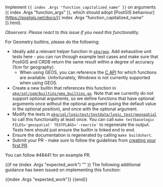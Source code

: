 Implement `{{ index .Args "function_capitalized_name" }}` on arguments {{ index .Args "function_args" }}, which should adopt [PostGIS behaviour](https://postgis.net/docs/{{ index .Args "function_capitalized_name" }}.html).

_Observers: Please react to this issue if you need this functionality._

For Geometry builtins, please do the following:
* Ideally add a relevant helper function in [`pkg/geo`](https://github.com/cockroachdb/cockroach/tree/master/pkg/geo). Add exhaustive unit tests here - you can run through example test cases and make sure that PostGIS and CRDB return the same result within a degree of accuracy (1cm for geography).
  * When using GEOS, you can reference the [C API](https://github.com/libgeos/geos/blob/master/capi/geos_c.h.in) for which functions are available. Unfortunately, Windows is not currently supported when using GEOS.
* Create a new builtin that references this function in [`pkg/sql/sem/builtins/geo_builtins.go`](https://github.com/cockroachdb/cockroach/blob/master/pkg/sql/sem/builtins/geo_builtins.go). Note that we currently do not support optional arguments, so we define functions that have optional arguments once without the optional argument (using the default value in the optional position), and once with the optional argument.
* Modify the tests in [`pkg/sql/logictest/testdata/logic_test/geospatial`](https://github.com/cockroachdb/cockroach/blob/master/pkg/sql/logictest/testdata/logic_test/geospatial) to call this functionality at least once. You can call `make testbaselogic FILES='geospatial' TESTFLAGS='-rewrite'` to regenerate the output. Tests here should just ensure the builtin is linked end to end.
* Ensure the documentation is regenerated by calling `make buildshort`.
* Submit your PR - make sure to follow the guidelines from [creating your first PR](https://wiki.crdb.io/wiki/spaces/CRDB/pages/181633464/Your+first+CockroachDB+PR]).

You can follow #48441 for an example PR.

{{if ne (index .Args "expected_work") "" }}
The following additional guidance has been issued on implementing this function:

{{index .Args "expected_work"}}
{{end}}

